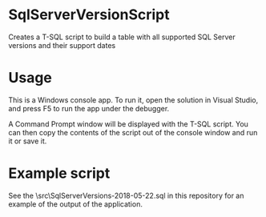 # SqlServerVersionScript
Creates a T-SQL script to build a table with all supported SQL Server versions and their support dates

# Usage
This is a Windows console app.  To run it, open the solution in Visual Studio, and press F5 to run the app under the debugger.

A Command Prompt window will be displayed with the T-SQL script.  You can then copy the contents of the script out of the console window and run it or save it.

# Example script
See the \src\SqlServerVersions-2018-05-22.sql in this repository for an example of the output of the application.